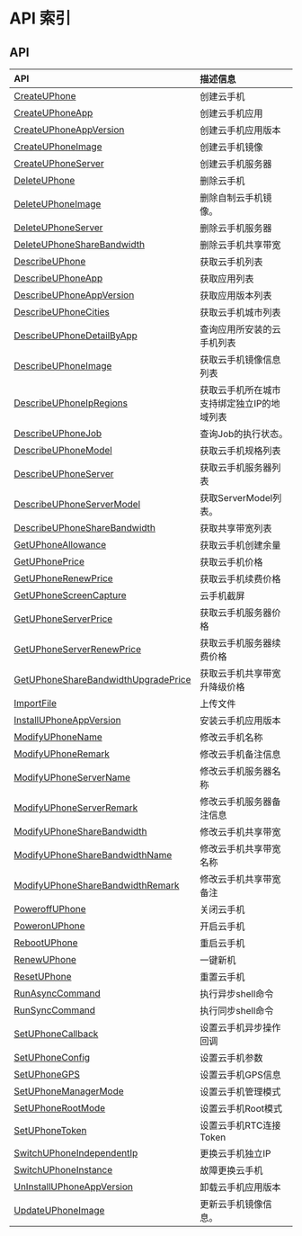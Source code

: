 # API 索引

## API

| API | 描述信息 |
|:---|:---|
|[CreateUPhone](api/uphone-api/create_u_phone)|创建云手机|
|[CreateUPhoneApp](api/uphone-api/create_u_phone_app)|创建云手机应用|
|[CreateUPhoneAppVersion](api/uphone-api/create_u_phone_app_version)|创建云手机应用版本|
|[CreateUPhoneImage](api/uphone-api/create_u_phone_image)|创建云手机镜像|
|[CreateUPhoneServer](api/uphone-api/create_u_phone_server)|创建云手机服务器|
|[DeleteUPhone](api/uphone-api/delete_u_phone)|删除云手机|
|[DeleteUPhoneImage](api/uphone-api/delete_u_phone_image)|删除自制云手机镜像。|
|[DeleteUPhoneServer](api/uphone-api/delete_u_phone_server)|删除云手机服务器|
|[DeleteUPhoneShareBandwidth](api/uphone-api/delete_u_phone_share_bandwidth)|删除云手机共享带宽|
|[DescribeUPhone](api/uphone-api/describe_u_phone)|获取云手机列表|
|[DescribeUPhoneApp](api/uphone-api/describe_u_phone_app)|获取应用列表|
|[DescribeUPhoneAppVersion](api/uphone-api/describe_u_phone_app_version)|获取应用版本列表|
|[DescribeUPhoneCities](api/uphone-api/describe_u_phone_cities)|获取云手机城市列表|
|[DescribeUPhoneDetailByApp](api/uphone-api/describe_u_phone_detail_by_app)|查询应用所安装的云手机列表|
|[DescribeUPhoneImage](api/uphone-api/describe_u_phone_image)|获取云手机镜像信息列表|
|[DescribeUPhoneIpRegions](api/uphone-api/describe_u_phone_ip_regions)|获取云手机所在城市支持绑定独立IP的地域列表|
|[DescribeUPhoneJob](api/uphone-api/describe_u_phone_job)|查询Job的执行状态。|
|[DescribeUPhoneModel](api/uphone-api/describe_u_phone_model)|获取云手机规格列表|
|[DescribeUPhoneServer](api/uphone-api/describe_u_phone_server)|获取云手机服务器列表|
|[DescribeUPhoneServerModel](api/uphone-api/describe_u_phone_server_model)|获取ServerModel列表。|
|[DescribeUPhoneShareBandwidth](api/uphone-api/describe_u_phone_share_bandwidth)|获取共享带宽列表|
|[GetUPhoneAllowance](api/uphone-api/get_u_phone_allowance)|获取云手机创建余量|
|[GetUPhonePrice](api/uphone-api/get_u_phone_price)|获取云手机价格|
|[GetUPhoneRenewPrice](api/uphone-api/get_u_phone_renew_price)|获取云手机续费价格|
|[GetUPhoneScreenCapture](api/uphone-api/get_u_phone_screen_capture)|云手机截屏|
|[GetUPhoneServerPrice](api/uphone-api/get_u_phone_server_price)|获取云手机服务器价格|
|[GetUPhoneServerRenewPrice](api/uphone-api/get_u_phone_server_renew_price)|获取云手机服务器续费价格|
|[GetUPhoneShareBandwidthUpgradePrice](api/uphone-api/get_u_phone_share_bandwidth_upgrade_price)|获取云手机共享带宽升降级价格|
|[ImportFile](api/uphone-api/import_file)|上传文件|
|[InstallUPhoneAppVersion](api/uphone-api/install_u_phone_app_version)|安装云手机应用版本|
|[ModifyUPhoneName](api/uphone-api/modify_u_phone_name)|修改云手机名称|
|[ModifyUPhoneRemark](api/uphone-api/modify_u_phone_remark)|修改云手机备注信息|
|[ModifyUPhoneServerName](api/uphone-api/modify_u_phone_server_name)|修改云手机服务器名称|
|[ModifyUPhoneServerRemark](api/uphone-api/modify_u_phone_server_remark)|修改云手机服务器备注信息|
|[ModifyUPhoneShareBandwidth](api/uphone-api/modify_u_phone_share_bandwidth)|修改云手机共享带宽|
|[ModifyUPhoneShareBandwidthName](api/uphone-api/modify_u_phone_share_bandwidth_name)|修改云手机共享带宽名称|
|[ModifyUPhoneShareBandwidthRemark](api/uphone-api/modify_u_phone_share_bandwidth_remark)|修改云手机共享带宽备注|
|[PoweroffUPhone](api/uphone-api/poweroff_u_phone)|关闭云手机|
|[PoweronUPhone](api/uphone-api/poweron_u_phone)|开启云手机|
|[RebootUPhone](api/uphone-api/reboot_u_phone)|重启云手机|
|[RenewUPhone](api/uphone-api/renew_u_phone)|一键新机|
|[ResetUPhone](api/uphone-api/reset_u_phone)|重置云手机|
|[RunAsyncCommand](api/uphone-api/run_async_command)|执行异步shell命令|
|[RunSyncCommand](api/uphone-api/run_sync_command)|执行同步shell命令|
|[SetUPhoneCallback](api/uphone-api/set_u_phone_callback)|设置云手机异步操作回调|
|[SetUPhoneConfig](api/uphone-api/set_u_phone_config)|设置云手机参数|
|[SetUPhoneGPS](api/uphone-api/set_u_phone_gps)|设置云手机GPS信息|
|[SetUPhoneManagerMode](api/uphone-api/set_u_phone_manager_mode)|设置云手机管理模式|
|[SetUPhoneRootMode](api/uphone-api/set_u_phone_root_mode)|设置云手机Root模式|
|[SetUPhoneToken](api/uphone-api/set_u_phone_token)|设置云手机RTC连接Token|
|[SwitchUPhoneIndependentIp](api/uphone-api/switch_u_phone_independent_ip)|更换云手机独立IP|
|[SwitchUPhoneInstance](api/uphone-api/switch_u_phone_instance)|故障更换云手机|
|[UnInstallUPhoneAppVersion](api/uphone-api/un_install_u_phone_app_version)|卸载云手机应用版本|
|[UpdateUPhoneImage](api/uphone-api/update_u_phone_image)|更新云手机镜像信息。|
